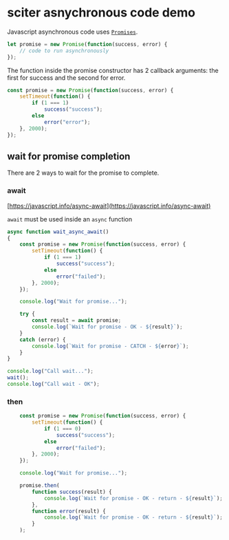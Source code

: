 # sciter asnychronous code demo

Javascript asynchronous code uses [`Promises`](https://javascript.info/promise-basics).

```js
let promise = new Promise(function(success, error) {
    // code to run asynchronously
});
```

The function inside the promise constructor has 2 callback arguments: the first for success and the second for error.

```js
const promise = new Promise(function(success, error) {
    setTimeout(function() {
        if (1 === 1)
            success("success");
        else
            error("error");
    }, 2000);
});
```

## wait for promise completion

There are 2 ways to wait for the promise to complete.

### await 

[https://javascript.info/async-await](https://javascript.info/async-await)

`await` must be used inside an `async` function

```js
async function wait_async_await()
{
    const promise = new Promise(function(success, error) {
        setTimeout(function() {
            if (1 === 1)
                success("success");
            else
                error("failed");
        }, 2000);
    });

    console.log("Wait for promise...");

    try {
        const result = await promise;
        console.log(`Wait for promise - OK - ${result}`);
    }
    catch (error) {
        console.log(`Wait for promise - CATCH - ${error}`);
    }
}

console.log("Call wait...");
wait();
console.log("Call wait - OK");
```

### then

```js
    const promise = new Promise(function(success, error) {
        setTimeout(function() {
            if (1 === 0)
                success("success");
            else
                error("failed");
        }, 2000);
    });

    console.log("Wait for promise...");

    promise.then(
        function success(result) {
            console.log(`Wait for promise - OK - return - ${result}`);
        },
        function error(result) {
            console.log(`Wait for promise - OK - return - ${result}`);
        }
    );
```
